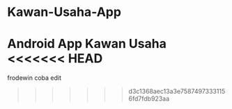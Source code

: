 # Kawan-Usaha-App
Android App Kawan Usaha
<<<<<<< HEAD
=======

frodewin coba edit

>>>>>>> d3c1368aec13a3e75874973331156fd7fdb923aa
